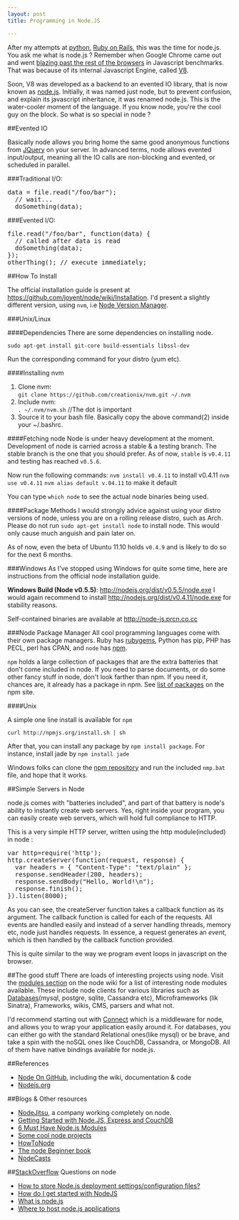 ```yaml
---
layout: post
title: Programming in Node.JS

---
```


After my attempts at [python](http://captnemo.in/blog/2011/05/16/learning-python), [Ruby on Rails](https://rubyonrails.org), this was the time for node.js. You ask me what is node.js ? Remember when Google Chrome came out and went [blazing past the rest of the browsers](http://stackoverflow.com/questions/40994/is-google-chromes-v8-engine-really-that-good) in Javascript benchmarks. That was because of its internal Javascript Engine, called [V8](http://code.google.com/p/v8/). 

Soon, V8 was developed as a backend to an evented IO library, that is now known as [node.js](http://nodejs.org). Initially, it was named just node, but to prevent confusion, and explain its javascript inheritance, it was renamed node.js. This is the water-cooler moment of the language. If you know node, you're the cool guy on the block. So what is so special in node ? 

##Evented IO

Basically node allows you bring home the same good anonymous functions from [JQuery](http://jquery.org) on your server. In advanced terms, node allows evented input/output, meaning all the IO calls are non-blocking and evented, or scheduled in parallel. 

###Traditional I/O:
<pre class="prettyprint">
data = file.read("/foo/bar");
  // wait...
  doSomething(data);
</pre>

###Evented I/O:
<pre class="prettyprint">
file.read("/foo/bar", function(data) {
  // called after data is read
  doSomething(data);
});
otherThing(); // execute immediately;
</pre>

##How To Install

The official installation guide is present at <https://github.com/joyent/node/wiki/Installation>. I'd present a slightly different version, using `nvm`, i.e [Node Version Manager](https://github.com/creationix/nvm).

###Unix/Linux

####Dependencies
There are some dependencies on installing node.

`sudo apt-get install git-core build-essentials libssl-dev`

Run the corresponding command for your distro (yum etc).

####Installing nvm

1. Clone nvm:  
`git clone https://github.com/creationix/nvm.git ~/.nvm`
2. Include nvm:  
`. ~/.nvm/nvm.sh` //The dot is important
3. Source it to your bash file. Basically copy the above command(2) inside your ~/.bashrc.

####Fetching node
Node is under heavy development at the moment. Development of node is carried across a stable & a testing branch. The stable branch is the one that you should prefer. As of now, `stable` is `v0.4.11` and testing has reached `v0.5.6`. 

Now run the following commands:
`nvm install v0.4.11` to install v0.4.11
`nvm use v0.4.11`
`nvm alias default v.04.11` to make it default

You can type `which node` to see the actual node binaries being used.

####Package Methods
I would strongly advice against using your distro versions of node, unless you are on a rolling release distro, such as Arch. Please do not run `sudo apt-get install node` to install node. This would only cause much anguish and pain later on.

As of now, even the beta of Ubuntu 11.10 holds `v0.4.9` and is likely to do so for the next 6 months. 
 
###Windows
As I've stopped using Windows for quite some time, here are instructions from the official node installation guide.

**Windows Build (Node v0.5.5)**: <http://nodejs.org/dist/v0.5.5/node.exe>
I would again recommend to install <http://nodejs.org/dist/v0.4.11/node.exe> for stability reasons.

Self-contained binaries are available at <http://node-js.prcn.co.cc>

###Node Package Manager
All cool programming languages come with their own package managers. Ruby has [rubygems](htp://rubygems.org), Python has pip, PHP has PECL, perl has CPAN, and `node` has [npm](https://github.com/isaacs/npm).

`npm` holds a large collection of packages that are the extra batteries that don't come included in node. If you need to parse documents, or do some other fancy stuff in node, don't look farther than npm. If you need it, chances are, it already has a package in npm. See [list of packages](http://search.npmjs.org/) on the npm site.

####Unix

A simple one line install is available for `npm`

`curl http://npmjs.org/install.sh | sh`

After that, you can install any package by `npm install package`. For instance, install jade by `npm install jade`

Windows folks can clone the [npm repository](https://github.com/isaacs/npm) and run the included `nmp.bat` file, and hope that it works.

##Simple Servers in Node

node.js comes with "batteries included", and part of that battery is node's ability to instantly create web servers. Yes, right inside your program, you can easily create web servers, which will hold full compliance to HTTP.

This is a very simple HTTP server, written using the http module(included) in node :

<pre class="prettyprint">var http=require('http');
http.createServer(function(request, response) {
  var headers = { "Content-Type": "text/plain" };
  response.sendHeader(200, headers);
  response.sendBody("Hello, World!\n");
  response.finish();
}).listen(8000);
</pre>
As you can see, the createServer function takes a callback function as its argument. The callback function is called for each of the requests. All events are handled easily and instead of a server handling threads, memory etc, node just handles requests. In essence, a request generates an *event*, which is then handled by the callback function provided. 

This is quite similar to the way we program event loops in javascript on the browser.

##The good stuff
There are loads of interesting projects using node. Visit the [modules section](https://github.com/joyent/node/wiki/modules) on the node wiki for a list of interesting node modules available. These include node clients for various libraries such as [Databases](https://github.com/joyent/node/wiki/modules#wiki-database)(mysql, postgre, sqlite, Cassandra etc), Microframeworks (lik Sinatra), Frameworks, wikis, CMS, parsers and what not.

I'd recommend starting out with [Connect](https://github.com/senchalabs/Connect) which is a middleware for node, and allows you to wrap your application easily around it. For databases, you can either go with the standard Relational ones(like mysql) or be brave, and take a spin with the noSQL ones like CouchDB, Cassandra, or MongoDB. All of them have native bindings available for node.js.

##References
* [Node On GitHub](https://github.com/joyent/node/), including the wiki, documentation & code
* [Nodejs.org](http://nodejs.org/)

##Blogs & Other resources
* [NodeJitsu](http://blog.nodejitsu.com/), a company working completely on node.
* [Getting Started with Node.JS, Express and CouchDB](http://www.bytemuse.com/2011/06/getting-started-with-node-js-express-and-couchdb/)
* [6 Must Have Node.js Modules](http://blog.nodejitsu.com/6-must-have-nodejs-modules)
* [Some cool node projects](http://addyosmani.com/blog/spotlight-issue1/)
* [HowToNode](http://howtonode.org/)
* [The node Beginner book](http://nodebeginner.org/)
* [NodeCasts](http://nodecasts.org/)

##[StackOverflow](http://stackoverflow.com) Questions on node
* [How to store Node.js deployment settings/configuration files?](http://stackoverflow.com/questions/5869216)
* [How do I get started with NodeJS](http://stackoverflow.com/questions/2353818/how-do-i-get-started-with-nodejs)
* [What is node.js](http://stackoverflow.com/questions/1884724/what-is-node-js)
* [Where to host node.js applications](http://stackoverflow.com/questions/3648993/where-can-i-host-a-node-js-app)
